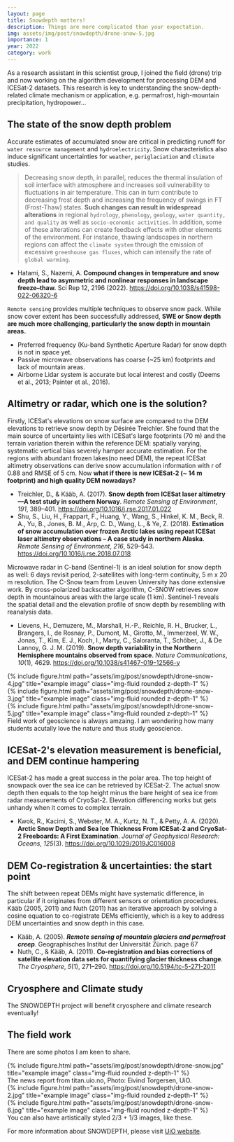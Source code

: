 ```yaml
---
layout: page
title: Snowdepth matters!
description: Things are more complicated than your expectation.
img: assets/img/post/snowdepth/drone-snow-5.jpg
importance: 1
year: 2022
category: work
---
```


As a research assistant in this scientist group, I joined the field (drone) trip and now working on the algorithm development for processing DEM and ICESat-2 datasets. This research is key to understanding the snow-depth-related climate mechanism or application, e.g. permafrost, high-mountain precipitation, hydropower...

## The state of the snow depth problem

Accurate estimates of accumulated snow are critical in predicting runoff for `water resource management` and `hydroelectricity`. Snow characteristics also induce significant uncertainties for `weather`, `periglaciation` and `climate` studies. 

> Decreasing snow depth, in parallel, reduces the thermal insulation of soil interface with atmosphere and increases soil vulnerability to fluctuations in air temperature. This can in turn contribute to decreasing frost depth and increasing the frequency of swings in FT (Frost-Thaw) states. **Such changes can result in widespread alterations** in regional `hydrology`, `phenology`, `geology`, `water quantity, and quality` as well as `socio-economic activities`. In addition, some of these alterations can create feedback effects with other elements of the environment. For instance, thawing landscapes in northern regions can affect the `climate system` through the emission of excessive `greenhouse gas fluxes`, which can intensify the rate of `global warming`.

- Hatami, S., Nazemi, A. **Compound changes in temperature and snow depth lead to asymmetric and nonlinear responses in landscape freeze–thaw.** Sci Rep 12, 2196 (2022). https://doi.org/10.1038/s41598-022-06320-6

`Remote sensing` provides multiple techniques to observe snow pack. While snow cover extent has been successfully addressed, **SWE or Snow depth are much more challenging, particularly the snow depth in mountain areas.**

- Preferred frequency (Ku-band Synthetic Aperture Radar) for snow depth is not in space yet.
- Passive microwave observations has coarse (~25 km) footprints and lack of mountain areas.
- Airborne Lidar system is accurate but local interest and costly (Deems et al., 2013; Painter et al., 2016).

## Altimetry or radar, which one is the solution?

Firstly, ICESat's elevations on snow surface are compared to the DEM elevations to retrieve snow depth by Désirée Treichler. She found that the main source of uncertainty lies with ICESat's large footprints (70 m) and the terrain variation therein within the reference DEM: spatially varying, systematic vertical bias severely hamper accurate estimation. For the regions with abundant frozen lakes(no need DEM), the repeat ICESat altimetry observations can derive snow accumulation information with r of 0.88 and RMSE of 5 cm. Now **what if there is new ICESat-2 (~ 14 m footprint) and high quality DEM nowadays?**

- Treichler, D., & Kääb, A. (2017). **Snow depth from ICESat laser altimetry—A test study in southern Norway**. *Remote Sensing of Environment*, *191*, 389–401. https://doi.org/10.1016/j.rse.2017.01.022
- Shu, S., Liu, H., Frappart, F., Huang, Y., Wang, S., Hinkel, K. M., Beck, R. A., Yu, B., Jones, B. M., Arp, C. D., Wang, L., & Ye, Z. (2018). **Estimation of snow accumulation over frozen Arctic lakes using repeat ICESat laser altimetry observations – A case study in northern Alaska**. *Remote Sensing of Environment*, *216*, 529–543. https://doi.org/10.1016/j.rse.2018.07.018

Microwave radar in C-band (Sentinel-1) is an ideal solution for snow depth as well: 6 days revisit period, 2-satellites with long-term continuity, 5 m x 20 m resolution. The C-Snow team from Leuven University has done extensive work. By cross-polarized backscatter algorithm, C-SNOW retrieves snow depth in mountainous areas with the large scale (1 km). Sentinel-1 reveals the spatial detail and the elevation profile of snow depth by resembling with reanalysis data.

- Lievens, H., Demuzere, M., Marshall, H.-P., Reichle, R. H., Brucker, L., Brangers, I., de Rosnay, P., Dumont, M., Girotto, M., Immerzeel, W. W., Jonas, T., Kim, E. J., Koch, I., Marty, C., Saloranta, T., Schöber, J., & De Lannoy, G. J. M. (2019). **Snow depth variability in the Northern Hemisphere mountains observed from space**. *Nature Communications*, *10*(1), 4629. https://doi.org/10.1038/s41467-019-12566-y


<div class="row">
    <div class="col-sm mt-3 mt-md-0">
        {% include figure.html path="assets/img/post/snowdepth/drone-snow-4.jpg" title="example image" class="img-fluid rounded z-depth-1" %}
    </div>
    <div class="col-sm mt-3 mt-md-0">
        {% include figure.html path="assets/img/post/snowdepth/drone-snow-3.jpg" title="example image" class="img-fluid rounded z-depth-1" %}
    </div>
    <div class="col-sm mt-3 mt-md-0">
        {% include figure.html path="assets/img/post/snowdepth/drone-snow-5.jpg" title="example image" class="img-fluid rounded z-depth-1" %}
    </div>
</div>
<div class="caption">
    Field work of geoscience is always amzaing. I am wondering how many students acutally love the nature and thus study geoscience.
</div>

## ICESat-2's elevation measurement is beneficial, and DEM continue hampering

ICESat-2 has made a great success in the polar area. The top height of snowpack over the sea ice can be retrieved by ICESat-2. The actual snow depth then equals to the top height minus the bare height of sea ice from radar measurements of CryoSat-2. Elevation differencing works but gets unhandy when it comes to complex terrain.

- Kwok, R., Kacimi, S., Webster, M. A., Kurtz, N. T., & Petty, A. A. (2020). **Arctic Snow Depth and Sea Ice Thickness From ICESat‐2 and CryoSat‐2 Freeboards: A First Examination**. *Journal of Geophysical Research: Oceans*, *125*(3). https://doi.org/10.1029/2019JC016008

## DEM Co-registration & uncertainties: the start point

The shift between repeat DEMs might have systematic difference, in particular if it originates from different sensors or orientation procedures. Kääb (2005, 2011) and Nuth (2011) has an iterative approach by solving a cosine equation to co-registrate DEMs efficiently, which is a key to address DEM uncertainties and snow depth in this case.

- Kääb, A. (2005). ***Remote sensing of mountain glaciers and permafrost creep***. Geographisches Institut der Universität Zürich. page 67
- Nuth, C., & Kääb, A. (2011). **Co-registration and bias corrections of satellite elevation data sets for quantifying glacier thickness change**. *The Cryosphere*, *5*(1), 271–290. https://doi.org/10.5194/tc-5-271-2011

## Cryosphere and Climate study

The SNOWDEPTH project will benefit cryosphere and climate research eventually!

## The field work

There are some photos I am keen to share.

<div class="row">
    <div class="col-sm mt-3 mt-md-0">
        {% include figure.html path="assets/img/post/snowdepth/drone-snow.jpg" title="example image" class="img-fluid rounded z-depth-1" %}
    </div>
</div>
<div class="caption">
    The news report from titan.uio.no, Photo: Eivind Torgersen, UiO.
</div>

<div class="row justify-content-sm-center">
    <div class="col-sm-8 mt-3 mt-md-0">
        {% include figure.html path="assets/img/post/snowdepth/drone-snow-2.jpg" title="example image" class="img-fluid rounded z-depth-1" %}
    </div>
    <div class="col-sm-4 mt-3 mt-md-0">
        {% include figure.html path="assets/img/post/snowdepth/drone-snow-6.jpg" title="example image" class="img-fluid rounded z-depth-1" %}
    </div>
</div>
<div class="caption">
    You can also have artistically styled 2/3 + 1/3 images, like these.
</div>


For more information about SNOWDEPTH, please visit [UiO website](https://www.mn.uio.no/geo/english/research/projects/snowdepth/index.html).


